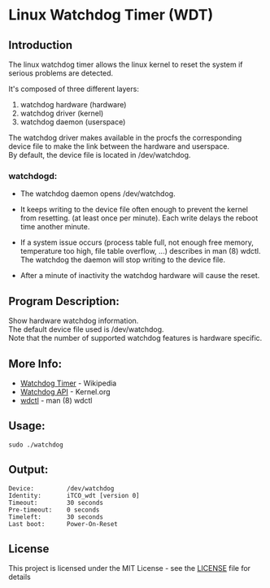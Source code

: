 # Linux Watchdog Timer (WDT)
## Introduction

The linux watchdog timer allows the linux kernel to reset the system if serious problems are detected.

It's composed of three different layers:
1. watchdog hardware (hardware)
2. watchdog driver (kernel)
3. watchdog daemon (userspace)

The watchdog driver makes available in the procfs the corresponding </br>
device file to make the link between the hardware and userspace. </br>
By default, the device file is located in /dev/watchdog.

### watchdogd:
+ The watchdog daemon opens /dev/watchdog.

+ It keeps writing to the device file often enough to
  prevent the kernel from resetting. (at least once per minute).
  Each write delays the reboot time another minute.

+ If a system issue occurs (process table full, not enough free memory,
  temperature too high, file table overflow, ...) describes in man (8) wdctl.
  The watchdog the daemon will stop writing to the device file.

+ After a minute of inactivity the watchdog hardware will cause the reset.

## Program Description:
Show hardware watchdog information. </br>
The default device file used is /dev/watchdog. </br>
Note that the number of supported watchdog features is hardware specific.

## More Info:
* [Watchdog Timer](https://en.wikipedia.org/wiki/Watchdog_timer) - Wikipedia
* [Watchdog API](https://www.kernel.org/doc/Documentation/watchdog/watchdog-api.txt) - Kernel.org
* [wdctl](http://man7.org/linux/man-pages/man8/wdctl.8.html) - man (8) wdctl

## Usage:

```
sudo ./watchdog
```

## Output:

```
Device:         /dev/watchdog
Identity:       iTCO_wdt [version 0]
Timeout:        30 seconds
Pre-timeout:    0 seconds
Timeleft:       30 seconds
Last boot:      Power-On-Reset
```

## License

This project is licensed under the MIT License - see the [LICENSE](LICENSE) file for details
